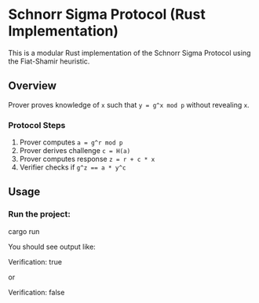 # Schnorr Sigma Protocol (Rust Implementation)

This is a modular Rust implementation of the Schnorr Sigma Protocol using the Fiat-Shamir heuristic.

## Overview

Prover proves knowledge of `x` such that `y = g^x mod p` without revealing `x`.

### Protocol Steps
1. Prover computes `a = g^r mod p`
2. Prover derives challenge `c = H(a)`
3. Prover computes response `z = r + c * x`
4. Verifier checks if `g^z == a * y^c`

## Usage

### Run the project:

cargo run

You should see output like:

Verification: true

or

Verification: false
